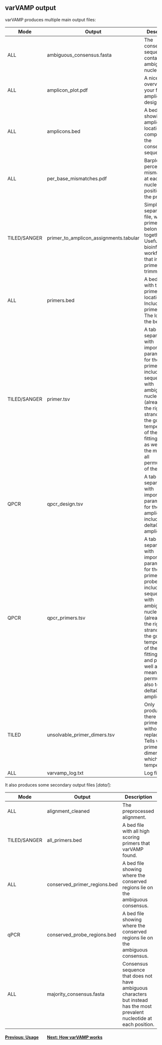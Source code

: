 ## varVAMP output

varVAMP produces multiple main output files:


| Mode | Output | Description |
| --- | --- | --- |
| ALL | ambiguous_consensus.fasta | The consensus sequence containing ambiguous nucleotides. |
| ALL | amplicon_plot.pdf | A nice overview for your final amplicon design. |
| ALL| amplicons.bed | A bed file showing the amplicon location compared to the consensus sequence. |
| ALL| per_base_mismatches.pdf | Barplot of the percent mismatches at each nucleotide position of the primer. |
| TILED/SANGER | primer_to_amplicon_assignments.tabular | Simple tab separated file, which primers belong together. Useful for bioinformatic workflows that include primer trimming |
| ALL | primers.bed | A bed file with the primer locations. Includes the primer score. The lower, the better. |
| TILED/SANGER | primer.tsv | A tab separated file with important parameters for the primers including the sequence with ambiguous nucleotides (already in the right strand) and the gc and temperature of the best fitting primer as well as for the mean for all permutations of the primer. |
| QPCR | qpcr_design.tsv | A tab separated file with important parameters for the qPCR amplicon including the deltaG of the amplicon. |
| QPCR | qpcr_primers.tsv | A tab separated file with important parameters for the primers  and probes including the sequence with ambiguous nucleotides (already in the right strand) and the gc and temperature of the best fitting primer and probe as well as for the mean for all permutations. also tells the deltaG of the amplicon |
| TILED | unsolvable_primer_dimers.tsv | Only produced if there are primer dimers without replacements. Tells which primers form dimers and at which temperature.
| ALL | varvamp_log.txt | Log file. |


It also produces some secondary output files [*data/*]:

| Mode | Output | Description |
| --- | --- | --- |
| ALL | alignment_cleaned | The preprocessed alignment. |
| TILED/SANGER | all_primers.bed | A bed file with all high scoring primers that varVAMP found. |
| ALL | conserved_primer_regions.bed | A bed file showing where the conserved regions lie on the ambiguous consensus. |
| qPCR | conserved_probe_regions.bed | A bed file showing where the conserved regions lie on the ambiguous consensus. |
| ALL | majority_consensus.fasta | Consensus sequence that does not have ambiguous characters but instead has the most prevalent nucleotide at each position. |

#### [Previous: Usage](./usage.md)&emsp;&emsp;[Next: How varVAMP works](./how_varvamp_works.md)

